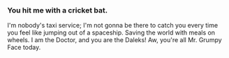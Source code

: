 ### You hit me with a cricket bat.

I'm nobody's taxi service; I'm not gonna be there to catch you every time you feel like jumping out of a spaceship. Saving the world with meals on wheels. I am the Doctor, and you are the Daleks! Aw, you're all Mr. Grumpy Face today.